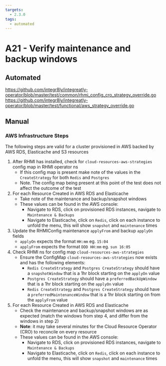 ```yaml
---
targets:
  - 2.3.0
tags:
  - automated
---
```


# A21 - Verify maintenance and backup windows

## Automated

https://github.com/integr8ly/integreatly-operator/blob/master/test/common/rhmi_config_cro_strategy_override.go
https://github.com/integr8ly/integreatly-operator/blob/master/test/functional/aws_strategy_override.go

## Manual

### AWS Infrastructure Steps

The following steps are valid for a cluster provisioned in AWS backed by AWS RDS, Elasticache and S3 resources

1. After RHMI has installed, check for `cloud-resources-aws-strategies` config map in RHMI operator ns
   - If this config map is present make note of the values in the `CreateStrategy` for both `Redis` and `Postgres`
   - Note. The config map being present at this point of the test does not affect the outcome of the test
2. For each Resource Created in AWS RDS and Elasticache
   - Take note of the maintenance and backup/snapshot windows
   - These values can be found in the AWS console:
     - Navigate to RDS, click on provisioned RDS instances, navigate to `Maintenance & Backups`
     - Navigate to Elasticache, click on `Redis`, click on each instance to unfold the menu, this will show `snapshot` and `maintenance` times
3. Update the RHMIConfig maintenance `applyFrom` and backup `applyOn` fields
   - `applyOn` expects the format `HH:mm` eg. `15:04`
   - `applyFrom` expects the format `DDD HH:mm` eg. `sun 16:05`
4. Check RHMI ns for config map `cloud-resources-aws-strategies`
   - Ensure the ConfigMap `cloud-resources-aws-strategies` now exists and has the following elements:
     - `Redis CreateStrategy` and `Postgres CreateStrategy` should have a `snapshotWindow` that is a 1hr block starting on the `applyOn` value
     - `Postgres CreateStrategy` should have a `preferredBackUpWindow` that is a 1hr block starting on the `applyOn` value
     - `Redis CreateStrategy` and `Postgres CreateStrategy` should have a `preferredMaintenanceWindow` that is a 1hr block starting on from the `applyFrom` value
5. For each Resource Created in AWS RDS and Elasticache
   - Check the maintenance and backup/snapshot windows are as expected (match the windows from step 4, and differ from the windows in step 2)
   - **Note**: it may take several minutes for the Cloud Resource Operator (CRO) to reconcile on every resource
   - These values can be found in the AWS console:
     - Navigate to RDS, click on provisioned RDS instances, navigate to `Maintenance & Backups`
     - Navigate to Elasticache, click on `Redis`, click on each instance to unfold the menu, this will show `snapshot` and `maintenance` times
